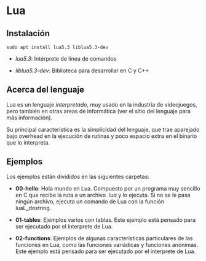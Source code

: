 # Lua

## Instalación

~~~{.bash}
sudo apt install lua5.3 liblua5.3-dev
~~~

* *lua5.3*: Intérprete de linea de comandos

* *liblua5.3-dev*: Biblioteca para desarrollar en C y C++

## Acerca del lenguaje

Lua es un lenguaje *interpretado*, muy usado en la industria de videojuegos, pero también en otras areas de informática (ver el sitio del lenguaje para más información).

Su principal característica es la simplicidad del lenguaje, que trae aparejado bajo overhead en la ejecución de rutinas y poco espacio extra en el binario que lo interpreta.

## Ejemplos

Los ejemplos están divididos en las siguientes carpetas:

* **00-hello**: Hola mundo en Lua. Compuesto por un programa muy sencillo en C que recibe la ruta a un archivo *.lua* y lo ejecuta. Si no se le pasa ningún archivo, ejecuta un comando de Lua con la función luaL_dostring.

* **01-tables**: Ejemplos varios con tablas. Este ejemplo está pensado para ser ejecutado por el interprete de Lua.

* **02-functions**: Ejemplos de algunas características particulares de las funciones en Lua, como las funciones variádicas y funciones anónimas. Este ejemplo está pensado para ser ejecutado por el interprete de Lua.


